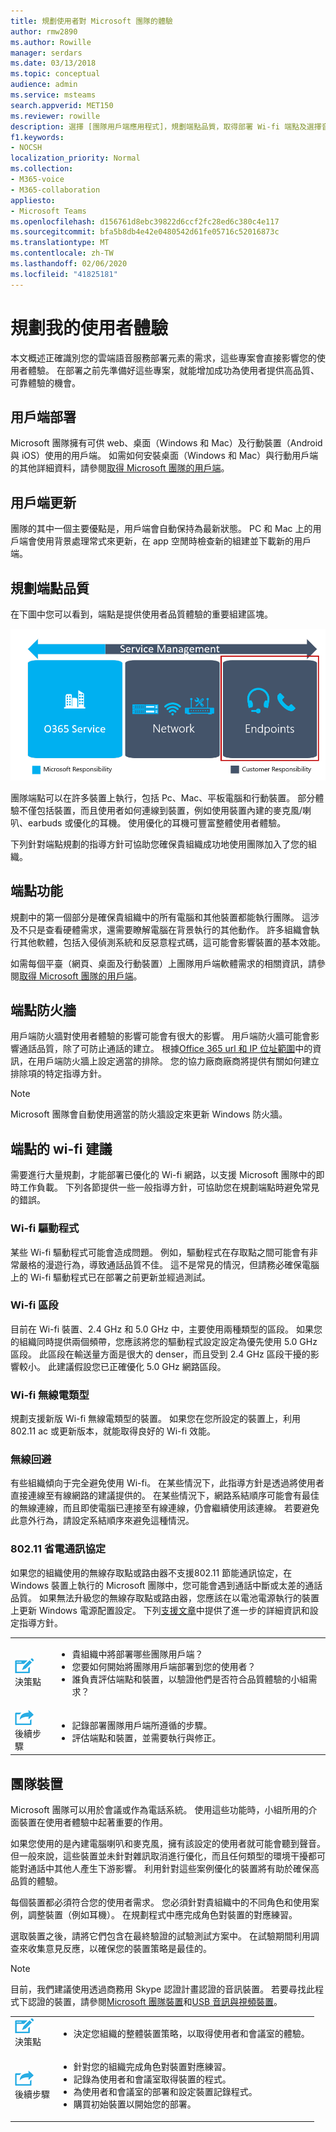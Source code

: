 ```yaml
---
title: 規劃使用者對 Microsoft 團隊的體驗
author: rmw2890
ms.author: Rowille
manager: serdars
ms.date: 03/13/2018
ms.topic: conceptual
audience: admin
ms.service: msteams
search.appverid: MET150
ms.reviewer: rowille
description: 選擇 [團隊用戶端應用程式]，規劃端點品質，取得部署 Wi-fi 端點及選擇音訊裝置的建議。
f1.keywords:
- NOCSH
localization_priority: Normal
ms.collection:
- M365-voice
- M365-collaboration
appliesto:
- Microsoft Teams
ms.openlocfilehash: d156761d8ebc39822d6ccf2fc28ed6c380c4e117
ms.sourcegitcommit: bfa5b8db4e42e0480542d61fe05716c52016873c
ms.translationtype: MT
ms.contentlocale: zh-TW
ms.lasthandoff: 02/06/2020
ms.locfileid: "41825181"
---
```

# <a name="plan-my-users-experience"></a>規劃我的使用者體驗

本文概述正確識別您的雲端語音服務部署元素的需求，這些專案會直接影響您的使用者體驗。 在部署之前先準備好這些專案，就能增加成功為使用者提供高品質、可靠體驗的機會。 

## <a name="client-deployment"></a>用戶端部署

Microsoft 團隊擁有可供 web、桌面（Windows 和 Mac）及行動裝置（Android 與 iOS）使用的用戶端。 如需如何安裝桌面（Windows 和 Mac）與行動用戶端的其他詳細資料，請參閱[取得 Microsoft 團隊的用戶端](https://docs.microsoft.com/microsoftteams/get-clients)。

## <a name="client-updates"></a>用戶端更新

團隊的其中一個主要優點是，用戶端會自動保持為最新狀態。 PC 和 Mac 上的用戶端會使用背景處理常式來更新，在 app 空閒時檢查新的組建並下載新的用戶端。

<!--ENDOFSECTION-->

## <a name="plan-for-endpoint-quality"></a>規劃端點品質

在下圖中您可以看到，端點是提供使用者品質體驗的重要組建區塊。

![描述三個品質元件的圖表](media/plan-my-users-experience-image1.png "描述三個品質元件的圖表，以及服務管理如何與所有三個元件重迭。將焦點放在端點上。")

團隊端點可以在許多裝置上執行，包括 Pc、Mac、平板電腦和行動裝置。 部分體驗不僅包括裝置，而且使用者如何連線到裝置，例如使用裝置內建的麥克風/喇叭、earbuds 或優化的耳機。 使用優化的耳機可豐富整體使用者體驗。

下列針對端點規劃的指導方針可協助您確保貴組織成功地使用團隊加入了您的組織。

## <a name="endpoint-capability"></a>端點功能

規劃中的第一個部分是確保貴組織中的所有電腦和其他裝置都能執行團隊。 這涉及不只是查看硬體需求，還需要瞭解電腦在背景執行的其他動作。 許多組織會執行其他軟體，包括入侵偵測系統和反惡意程式碼，這可能會影響裝置的基本效能。

如需每個平臺（網頁、桌面及行動裝置）上團隊用戶端軟體需求的相關資訊，請參閱[取得 Microsoft 團隊的用戶端](https://docs.microsoft.com/microsoftteams/get-clients)。

## <a name="endpoint-firewalls"></a>端點防火牆

用戶端防火牆對使用者體驗的影響可能會有很大的影響。
用戶端防火牆可能會影響通話品質，除了可防止通話的建立。 根據[Office 365 url 和 IP 位址範圍](https://aka.ms/o365ips)中的資訊，在用戶端防火牆上設定適當的排除。 您的協力廠商廠商將提供有關如何建立排除項的特定指導方針。

>[!NOTE]
> Microsoft 團隊會自動使用適當的防火牆設定來更新 Windows 防火牆。

## <a name="wi-fi-recommendations-for-endpoints"></a>端點的 wi-fi 建議

需要進行大量規劃，才能部署已優化的 Wi-fi 網路，以支援 Microsoft 團隊中的即時工作負載。 下列各節提供一些一般指導方針，可協助您在規劃端點時避免常見的錯誤。

### <a name="wi-fi-drivers"></a>Wi-fi 驅動程式

某些 Wi-fi 驅動程式可能會造成問題。 例如，驅動程式在存取點之間可能會有非常嚴格的漫遊行為，導致通話品質不佳。
這不是常見的情況，但請務必確保電腦上的 Wi-fi 驅動程式已在部署之前更新並經過測試。

### <a name="wi-fi-bands"></a>Wi-fi 區段

目前在 Wi-fi 裝置、2.4 GHz 和 5.0 GHz 中，主要使用兩種類型的區段。 如果您的組織同時提供兩個頻帶，您應該將您的驅動程式設定設定為優先使用 5.0 GHz 區段。 此區段在輸送量方面是很大的 denser，而且受到 2.4 GHz 區段干擾的影響較小。
此建議假設您已正確優化 5.0 GHz 網路區段。

### <a name="wi-fi-radio-type"></a>Wi-fi 無線電類型

規劃支援新版 Wi-fi 無線電類型的裝置。 如果您在您所設定的裝置上，利用 802.11 ac 或更新版本，就能取得良好的 Wi-fi 效能。

### <a name="wireless-avoidance"></a>無線回避

有些組織傾向于完全避免使用 Wi-fi。 在某些情況下，此指導方針是透過將使用者直接連線至有線網路的建議提供的。 在某些情況下，網路系結順序可能會有最佳的無線連線，而且即使電腦已連接至有線連線，仍會繼續使用該連線。 若要避免此意外行為，請設定系結順序來避免這種情況。

### <a name="80211-power-save-protocol"></a>802.11 省電通訊協定

如果您的組織使用的無線存取點或路由器不支援802.11 節能通訊協定，在 Windows 裝置上執行的 Microsoft 團隊中，您可能會遇到通話中斷或太差的通話品質。 如果無法升級您的無線存取點或路由器，您應該在以電池電源執行的裝置上更新 Windows 電源配置設定。 下列[支援文章](https://support.microsoft.com/help/928152/you-may-experience-connectivity-issues-or-performance-issues-when-you)中提供了進一步的詳細資訊和設定指導方針。

<table>
<tr><td><img src="media/audio_conferencing_image7.png" alt="An icon depicting decision points"/> <br/>決策點</td><td><ul><li>貴組織中將部署哪些團隊用戶端？</li><li>您要如何開始將團隊用戶端部署到您的使用者？</li><li>誰負責評估端點和裝置，以驗證他們是否符合品質體驗的小組需求？</li></ul></td></tr>
<tr><td><img src="media/audio_conferencing_image9.png" alt="An icon depicting the next steps"/><br/>後續步驟</td><td><ul><li>記錄部署團隊用戶端所遵循的步驟。</li><li>評估端點和裝置，並需要執行與修正。</li></ul></td></tr>
</table>

<!--ENDOFSECTION-->

## <a name="devices-for-teams"></a>團隊裝置

Microsoft 團隊可以用於會議或作為電話系統。 使用這些功能時，小組所用的介面裝置在使用者體驗中起著重要的作用。

如果您使用的是內建電腦喇叭和麥克風，擁有該設定的使用者就可能會聽到聲音。 但一般來說，這些裝置並未針對雜訊取消進行優化，而且任何類型的環境干擾都可能對通話中其他人產生下游影響。 利用針對這些案例優化的裝置將有助於確保高品質的體驗。

每個裝置都必須符合您的使用者需求。 您必須針對貴組織中的不同角色和使用案例，調整裝置（例如耳機）。
在規劃程式中應完成角色對裝置的對應練習。

選取裝置之後，請將它們包含在最終驗證的試驗測試方案中。 在試驗期間利用調查來收集意見反應，以確保您的裝置策略是最佳的。

> [!NOTE]
> 目前，我們建議使用透過商務用 Skype 認證計畫認證的音訊裝置。 若要尋找此程式下認證的裝置，請參閱[Microsoft 團隊裝置](https://products.office.com/en-us/microsoft-teams/across-devices/devices)和[USB 音訊與視頻裝置](https://docs.microsoft.com/SkypeForBusiness/certification/devices-usb-devices)。



<table>
<tr><td><img src="media/audio_conferencing_image7.png" alt="An icon depicting decision points"/> <br/>決策點</td><td><ul><li>決定您組織的整體裝置策略，以取得使用者和會議室的體驗。</li></ul></td></tr>
<tr><td><img src="media/audio_conferencing_image9.png" alt="An icon depicting the next steps"/><br/>後續步驟</td><td><ul><li>針對您的組織完成角色對裝置對應練習。</li><li>記錄為使用者和會議室取得裝置的程式。</li><li>為使用者和會議室的部署和設定裝置記錄程式。</li><li>購買初始裝置以開始您的部署。</li></ul></td></tr>
</table>

<!--ENDOFSECTION-->
